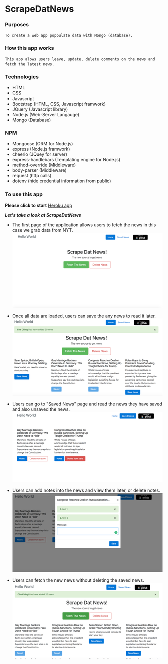 # ScrapeDatNews

### Purposes
    To create a web app poppulate data with Mongo (database).

### How this app works
    This app alows users leave, update, delete comments on the news and fetch the latest news. 

### Technologies
* HTML
* CSS
* Javascript
* Bootstrap (HTML, CSS, Javascript framwork)
* JQuery (Javascript library)
* Node.js (Web-Server Langauge)
* Mongo (Database)

### NPM
* Mongoose (ORM for Node.js)
* express (Node.js framwork) 
* cheerio (JQuey for server) 
* express-handlebars (Templating engine for Node.js) 
* method-override (Middleware)
* body-parser (Middleware)
* request (http calls)
* dotenv (hide credential information from public)

### To use this app

**Please click to start**
[Heroku app](https://shielded-crag-69766.herokuapp.com/)


 ***Let's take a look at ScrapeDatNews***
 * The first page of the application allows users to fetch the news in this case we grab data from NYT.
![Application Screenshot](/public/img/SS1.png)


* Once all data are loaded, users can save the any news to read it later.
![Application Screenshot](/public/img/SS2.png) 


* Users can go to "Saved News" page and read the news they have saved and also unsaved the news.
![Application Screenshot](/public/img/SS3.png) 


* Users can add notes into the news and view them later, or delete notes.
![Application Screenshot](/public/img/SS4.png) 


* Users can fetch the new news without deleting the saved news.
![Application Screenshot](/public/img/SS5.png) 

